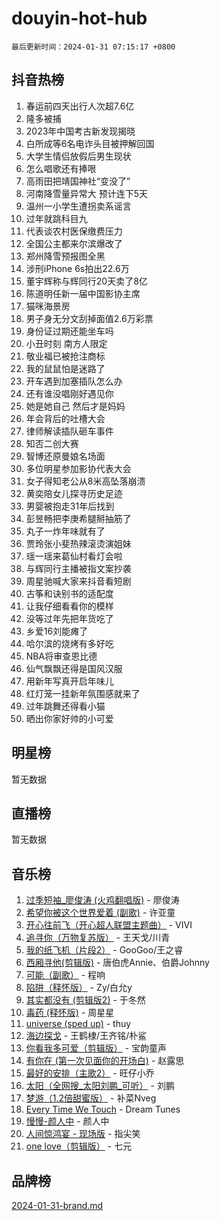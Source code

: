 # douyin-hot-hub

`最后更新时间：2024-01-31 07:15:17 +0800`

## 抖音热榜

1. 春运前四天出行人次超7.6亿
1. 隆多被捕
1. 2023年中国考古新发现揭晓
1. 白所成等6名电诈头目被押解回国
1. 大学生情侣放假后男生现状
1. 怎么唱歌还有捧哏
1. 高雨田把靖国神社“变没了”
1. 河南降雪量异常大 预计连下5天
1. 温州一小学生遭拐卖系谣言
1. 过年就跳科目九
1. 代表谈农村医保缴费压力
1. 全国公主都来尔滨爆改了
1. 郑州降雪预报图全黑
1. 涉刑iPhone 6s拍出22.6万
1. 董宇辉称与辉同行20天卖了8亿
1. 陈道明任新一届中国影协主席
1. 猫咪海景房
1. 男子身无分文刮掉面值2.6万彩票
1. 身份证过期还能坐车吗
1. 小丑时刻 南方人限定
1. 敬业福已被抢注商标
1. 我的鼠鼠怕是迷路了
1. 开车遇到加塞插队怎么办
1. 还有谁没唱刚好遇见你
1. 她是她自己 然后才是妈妈
1. 年会背后的吐槽大会
1. 律师解读插队砸车事件
1. 知否二创大赛
1. 智博还原曼娘名场面
1. 多位明星参加影协代表大会
1. 女子得知老公从8米高坠落崩溃
1. 黄奕陪女儿探寻历史足迹
1. 男婴被抱走31年后找到
1. 彭昱畅把李庚希腿掰抽筋了
1. 丸子一炸年味就有了
1. 贾玲张小斐热辣滚烫演姐妹
1. 瑶一瑶来葛仙村看灯会啦
1. 与辉同行主播被指文案抄袭
1. 周星驰喊大家来抖音看短剧
1. 古筝和诀别书的适配度
1. 让我仔细看看你的模样
1. 没等过年先把年货吃了
1. 乡爱16刘能瘫了
1. 哈尔滨的烧烤有多好吃
1. NBA将审查恩比德
1. 仙气飘飘还得是国风汉服
1. 用新年写真开启年味儿
1. 红灯笼一挂新年氛围感就来了
1. 过年跳舞还得看小猫
1. 晒出你家好帅的小可爱

## 明星榜

暂无数据

## 直播榜

暂无数据

## 音乐榜

1. [过季短袖_廖俊涛 (火鸡翻唱版)](https://sf86-cdn-tos.douyinstatic.com/obj/tos-cn-ve-2774/ogQVJl0tRBKxQgZji7YClFEBrVDeHpPTWfCZbQ) - 廖俊涛
1. [希望你被这个世界爱着 (副歌)](https://sf86-cdn-tos.douyinstatic.com/obj/tos-cn-ve-2774/oUHCmWQfZlE3QQBKBeD8rCFLpJzPgCpImhsxMt) - 许亚童
1. [开心往前飞（开心超人联盟主题曲）](https://sf86-cdn-tos.douyinstatic.com/obj/tos-cn-ve-2774/9d8fb7c82cf1421fb93a9fe925275e0a) - VIVI
1. [追寻你（万物复苏版）](https://sf86-cdn-tos.douyinstatic.com/obj/tos-cn-ve-2774/oYeAZJsbjIDit9APmBg8u6uDUQnHmoCf3gbo74) - 王天戈/川青
1. [我的纸飞机（片段2）](https://sf3-cdn-tos.douyinstatic.com/obj/tos-cn-ve-2774/oM2ZrKcg2CD5AeRB2gkeXOFB1IxAGJdZPazYHf) - GooGoo/王之睿
1. [西厢寻他(剪辑版)](https://sf86-cdn-tos.douyinstatic.com/obj/tos-cn-ve-2774/oUsAVfAQKlRNxEv5qxvIB8o5qmIWUcXbzJKJhw) - 唐伯虎Annie、伯爵Johnny
1. [可能（副歌）](https://sf86-cdn-tos.douyinstatic.com/obj/tos-cn-ve-2774/cde1731888894259b333569393c2fb51) - 程响
1. [陷阱（释怀版）](https://sf86-cdn-tos.douyinstatic.com/obj/tos-cn-ve-2774/oE8C21LeZrzKLDFfQYgMzx4GAIHageG5IzayY7) - Zy/白允y
1. [其实都没有 (剪辑版2)](https://sf3-cdn-tos.douyinstatic.com/obj/tos-cn-ve-2774/oEBNQenHZtBhxYjGgUDQk0BCHTigQafgFlbQ7k) - 于冬然
1. [毒药 (释怀版)](https://sf86-cdn-tos.douyinstatic.com/obj/tos-cn-ve-2774/oYILMEAzspdZBIzy4frJNB8ZHPHWAhiwowd4Ad) - 周星星
1. [universe (sped up)](https://sf86-cdn-tos.douyinstatic.com/obj/tos-cn-ve-2774/oIQnurQLDCsdYeegkM4CKuVb23MZBXtX6QB8bv) - thuy
1. [海边探戈](https://sf3-cdn-tos.douyinstatic.com/obj/tos-cn-ve-2774/os9gE0VQCGqt6VQkZDyBBYvfSDY0QFe3vVmubn) - 王鹤棣/王齐铭/朴鲨
1. [你看我多可爱（剪辑版）](https://sf3-cdn-tos.douyinstatic.com/obj/tos-cn-ve-2774/018d241ee66a4a189b2fa9ea2fe3363d) - 宝韵童声
1. [有你在 (第一次见面你的开场白)](https://sf86-cdn-tos.douyinstatic.com/obj/tos-cn-ve-2774/oAthrQ3ClJBfI57uBoFEgNDYtNCZ0TSYQQfxQ0) - 赵露思
1. [最好的安排（主歌2）](https://sf3-cdn-tos.douyinstatic.com/obj/tos-cn-ve-2774/oMMZX1DuHpMwgoDztBmZswgQnbCeeANZxBHkFY) - 旺仔小乔
1. [太阳（全网搜_太阳刘鹏_可听）](https://sf6-cdn-tos.douyinstatic.com/obj/tos-cn-ve-2774/ogWbyIQnlBFImVbeDocRdCIYtBHlbJXgfZMvgz) - 刘鹏
1. [梦游（1.2倍甜蜜版）](https://sf86-cdn-tos.douyinstatic.com/obj/tos-cn-ve-2774/o4gyAUm8hwufoEABmwVIiQtHsFuGzAEEWtNMzo) - 补菜Nveg
1. [Every Time We Touch](https://sf86-cdn-tos.douyinstatic.com/obj/tos-cn-ve-2774/ogN6lUKQeBBfEVhIOMikG1CcJjugxk1tztZyhP) - Dream Tunes
1. [慢慢-颜人中](https://sf6-cdn-tos.douyinstatic.com/obj/tos-cn-ve-2774/ocjHNfBXdBxQNC8ZGAeoLMFTUgtBg8bkExunDC) - 颜人中
1. [人间惊鸿宴 - 现场版](https://sf3-cdn-tos.douyinstatic.com/obj/tos-cn-ve-2774/osF4mrPePAf2Yv8Wfr5fATCHZwL5h1QiGQAKwz) - 指尖笑
1. [one love（剪辑版）](https://sf3-cdn-tos.douyinstatic.com/obj/tos-cn-ve-2774/o4utbbKzHedACBQ0bkG7ZBgUvDQzbBDnYd1f1k) - 七元

## 品牌榜

[2024-01-31-brand.md](2024-01-31-brand.md)
